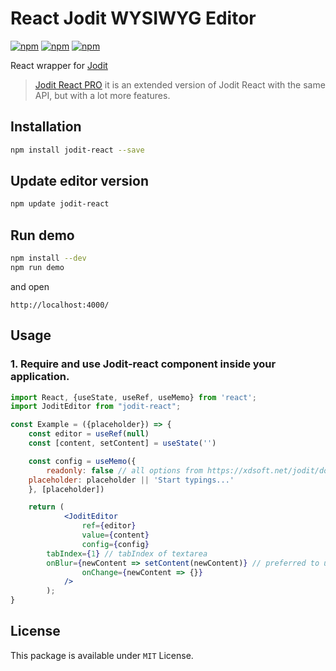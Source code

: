 # React Jodit WYSIWYG Editor

[![npm](https://img.shields.io/npm/v/jodit-react.svg)](https://www.npmjs.com/package/jodit-react)
[![npm](https://img.shields.io/npm/dm/jodit-react.svg)](https://www.npmjs.com/package/jodit-react)
[![npm](https://img.shields.io/npm/l/jodit-react.svg)](https://www.npmjs.com/package/jodit-react)

React wrapper for [Jodit](https://xdsoft.net/jodit/)

> [Jodit React PRO](https://xdsoft.net/jodit/pro/) it is an extended version of Jodit React with the same API, but with a lot more features.

## Installation

```bash
npm install jodit-react --save
```

## Update editor version
```bash
npm update jodit-react
```

## Run demo
```bash
npm install --dev
npm run demo
```

and open
```
http://localhost:4000/
```

## Usage

### 1. Require and use Jodit-react component inside your application.

```jsx
import React, {useState, useRef, useMemo} from 'react';
import JoditEditor from "jodit-react";

const Example = ({placeholder}) => {
	const editor = useRef(null)
	const [content, setContent] = useState('')

	const config = useMemo({
		readonly: false // all options from https://xdsoft.net/jodit/doc/,
    placeholder: placeholder || 'Start typings...'
	}, [placeholder])

	return (
            <JoditEditor
            	ref={editor}
                value={content}
                config={config}
		tabIndex={1} // tabIndex of textarea
		onBlur={newContent => setContent(newContent)} // preferred to use only this option to update the content for performance reasons
                onChange={newContent => {}}
            />
        );
}
```


License
-----
This package is available under `MIT` License.
